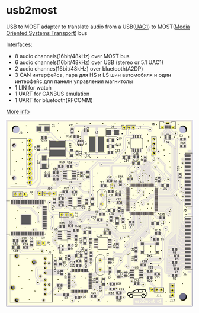 # usb2most
USB to MOST adapter to translate audio from a USB([UAC1](https://en.wikipedia.org/wiki/USB#Audio_streaming)) to MOST([Media Oriented Systems Transport](https://en.wikipedia.org/wiki/MOST_Bus)) bus

Interfaces:
- 8 audio channels(16bit/48kHz) over MOST bus
- 6 audio channels(16bit/48kHz) over USB (stereo or 5.1 UAC1)
- 2 audio channes(16bit/48kHz) over bluetooth(A2DP)
- 3 CAN интерфейса, пара для HS и LS шин автомобиля и один интерфейс для панели управления магнитолы
- 1 LIN for watch
- 1 UART for CANBUS emulation
- 1 UART for bluetooth(RFCOMM)


[More info](https://www.drive2.ru/l/524415370476389031/)

![usb2most pcb](hardware-v1/pcb.jpg)
